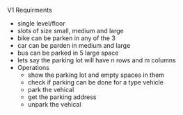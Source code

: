 V1 Requirments

- single level/floor
- slots of size small, medium and large
- bike can be parken in any of the 3
- car can be parden in medium and large
- bus can be parked in 5 large space
- lets say the parking lot will have n rows and m columns
- Operations
    - show the parking lot and empty spaces in them
    - check if parking can be done for a type vehicle
    - park the vehical
    - get the parking address
    - unpark the vehical